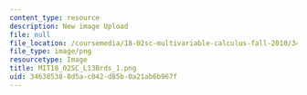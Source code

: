 ```yaml
---
content_type: resource
description: New image Upload
file: null
file_location: /coursemedia/18-02sc-multivariable-calculus-fall-2010/346385388d5ac042d85b0a21ab6b967f_MIT18_02SC_L13Brds_1.png
file_type: image/png
resourcetype: Image
title: MIT18_02SC_L13Brds_1.png
uid: 34638538-8d5a-c042-d85b-0a21ab6b967f
---
```

